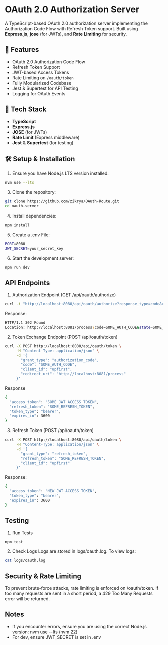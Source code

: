 # OAuth 2.0 Authorization Server

A TypeScript-based OAuth 2.0 authorization server implementing the Authorization Code Flow with Refresh Token support. Built using **Express.js**, **jose** (for JWTs), and **Rate Limiting** for security.

## 🌟 Features

- OAuth 2.0 Authorization Code Flow
- Refresh Token Support
- JWT-based Access Tokens
- Rate Limiting on `/oauth/token`
- Fully Modularized Codebase
- Jest & Supertest for API Testing
- Logging for OAuth Events

## 🚀 Tech Stack

- **TypeScript**
- **Express.js**
- **JOSE** (for JWTs)
- **Rate Limit** (Express middleware)
- **Jest** & **Supertest** (for testing)

## 🛠️ Setup & Installation

1. Ensure you have Node.js LTS version installed:

```bash
nvm use --lts
```

3. Clone the repository:

```bash
git clone https://github.com/zikrya/OAuth-Route.git
cd oauth-server
```

4. Install dependencies:

```bash
npm install
```

5. Create a .env File:

```bash
PORT=8080
JWT_SECRET=your_secret_key
```

6. Start the development server:

```bash
npm run dev
```

## API Endpoints

1. Authorization Endpoint (GET /api/oauth/authorize)

```bash
curl -i "http://localhost:8080/api/oauth/authorize?response_type=code&client_id=upfirst&redirect_uri=http://localhost:8081/process&state=SOME_STATE"
```

Response:

```bash
HTTP/1.1 302 Found
Location: http://localhost:8081/process?code=SOME_AUTH_CODE&state=SOME_STATE
```

2. Token Exchange Endpoint (POST /api/oauth/token)

```bash
curl -X POST http://localhost:8080/api/oauth/token \
     -H "Content-Type: application/json" \
     -d '{
       "grant_type": "authorization_code",
       "code": "SOME_AUTH_CODE",
       "client_id": "upfirst",
       "redirect_uri": "http://localhost:8081/process"
     }'
```

Response

```bash
{
  "access_token": "SOME_JWT_ACCESS_TOKEN",
  "refresh_token": "SOME_REFRESH_TOKEN",
  "token_type": "bearer",
  "expires_in": 3600
}
```

3. Refresh Token (POST /api/oauth/token)

```bash
curl -X POST http://localhost:8080/api/oauth/token \
     -H "Content-Type: application/json" \
     -d '{
       "grant_type": "refresh_token",
       "refresh_token": "SOME_REFRESH_TOKEN",
       "client_id": "upfirst"
     }'
```

Response:

```bash
{
  "access_token": "NEW_JWT_ACCESS_TOKEN",
  "token_type": "bearer",
  "expires_in": 3600
}
```

## Testing

1. Run Tests

```bash
npm test
```

2. Check Logs
   Logs are stored in logs/oauth.log. To view logs:

```bash
cat logs/oauth.log
```

## Security & Rate Limiting

To prevent brute-force attacks, rate limiting is enforced on /oauth/token. If too many requests are sent in a short period, a 429 Too Many Requests error will be returned.

## Notes

- If you encounter errors, ensure you are using the correct Node.js version: nvm use --lts (nvm 22)
- For dev, ensure JWT_SECRET is set in .env
